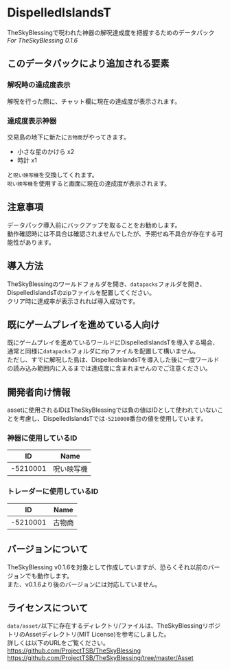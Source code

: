 # DispelledIslandsT
TheSkyBlessingで呪われた神器の解呪達成度を把握するためのデータパック  
*For TheSkyBlessing 0.1.6*

## このデータパックにより追加される要素

### 解呪時の達成度表示
解呪を行った際に、チャット欄に現在の達成度が表示されます。

### 達成度表示神器
交易島の地下に新たに`古物商`がやってきます。

- 小さな星のかけら x2
- 時計 x1

と`呪い映写機`を交換してくれます。  
`呪い映写機`を使用すると画面に現在の達成度が表示されます。

## 注意事項
データパック導入前にバックアップを取ることをお勧めします。  
動作確認時には不具合は確認されませんでしたが、予期せぬ不具合が存在する可能性があります。

## 導入方法
TheSkyBlessingのワールドフォルダを開き、`datapacks`フォルダを開き、DispelledIslandsTのzipファイルを配置してください。  
クリア時に達成率が表示されれば導入成功です。

## 既にゲームプレイを進めている人向け
既にゲームプレイを進めているワールドにDispelledIslandsTを導入する場合、通常と同様に`datapacks`フォルダにzipファイルを配置して構いません。  
ただし、すでに解呪した島は、DispelledIslandsTを導入した後に一度ワールドの読み込み範囲内に入るまでは達成度に含まれませんのでご注意ください。

## 開発者向け情報
assetに使用されるIDはTheSkyBlessingでは負の値はIDとして使われていないことを考慮し、DispelledIslandsTでは`-5210000`番台の値を使用しています。  

### 神器に使用しているID

|    ID     |    Name   |
|   :---:   |   :---:   |
| -5210001  | 呪い映写機 |

### トレーダーに使用しているID

|    ID    |  Name |
|   :---:  | :---: |
| -5210001 | 古物商 |

## バージョンについて
TheSkyBlessing v0.1.6を対象として作成していますが、恐らくそれ以前のバージョンでも動作します。  
また、v0.1.6より後のバージョンには対応していません。

## ライセンスについて
`data/asset/`以下に存在するディレクトリ/ファイルは、TheSkyBlessingリポジトリのAssetディレクトリ(MIT License)を参考にしました。  
詳しくは以下のURLをご覧ください。  
https://github.com/ProjectTSB/TheSkyBlessing  
https://github.com/ProjectTSB/TheSkyBlessing/tree/master/Asset
